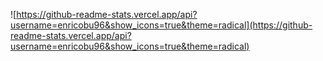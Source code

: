 ![https://github-readme-stats.vercel.app/api?username=enricobu96&show_icons=true&theme=radical](https://github-readme-stats.vercel.app/api?username=enricobu96&show_icons=true&theme=radical)
